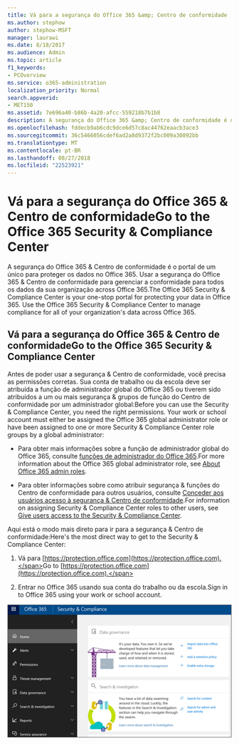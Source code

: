```yaml
---
title: Vá para a segurança do Office 365 &amp; Centro de conformidade
ms.author: stephow
author: stephow-MSFT
manager: laurawi
ms.date: 8/18/2017
ms.audience: Admin
ms.topic: article
f1_keywords:
- PCOverview
ms.service: o365-administration
localization_priority: Normal
search.appverid:
- MET150
ms.assetid: 7e696a40-b86b-4a20-afcc-559218b7b1b8
description: A segurança do Office 365 &amp; Centro de conformidade é o portal de um único para proteger os dados no Office 365. Usar a segurança do Office 365 &amp; Centro de conformidade para gerenciar a conformidade para todos os dados da sua organização across Office 365.
ms.openlocfilehash: fddecb9ab6cdc9dce6d57c8ac44762eaacb3ace3
ms.sourcegitcommit: 36c5466056cdef6ad2a8d9372f2bc009a30892bb
ms.translationtype: MT
ms.contentlocale: pt-BR
ms.lasthandoff: 08/27/2018
ms.locfileid: "22523921"
---
```

# <a name="go-to-the-office-365-security-amp-compliance-center"></a><span data-ttu-id="314c9-104">Vá para a segurança do Office 365 &amp; Centro de conformidade</span><span class="sxs-lookup"><span data-stu-id="314c9-104">Go to the Office 365 Security &amp; Compliance Center</span></span>

<span data-ttu-id="314c9-p102">A segurança do Office 365 &amp; Centro de conformidade é o portal de um único para proteger os dados no Office 365. Usar a segurança do Office 365 &amp; Centro de conformidade para gerenciar a conformidade para todos os dados da sua organização across Office 365.</span><span class="sxs-lookup"><span data-stu-id="314c9-p102">The Office 365 Security &amp; Compliance Center is your one-stop portal for protecting your data in Office 365. Use the Office 365 Security &amp; Compliance Center to manage compliance for all of your organization's data across Office 365.</span></span>
  
## <a name="go-to-the-office-365-security-amp-compliance-center"></a><span data-ttu-id="314c9-107">Vá para a segurança do Office 365 &amp; Centro de conformidade</span><span class="sxs-lookup"><span data-stu-id="314c9-107">Go to the Office 365 Security &amp; Compliance Center</span></span>

<span data-ttu-id="314c9-p103">Antes de poder usar a segurança &amp; Centro de conformidade, você precisa as permissões corretas. Sua conta de trabalho ou da escola deve ser atribuída a função de administrador global do Office 365 ou tiverem sido atribuídos a um ou mais segurança &amp; grupos de função do Centro de conformidade por um administrador global:</span><span class="sxs-lookup"><span data-stu-id="314c9-p103">Before you can use the Security &amp; Compliance Center, you need the right permissions. Your work or school account must either be assigned the Office 365 global administrator role or have been assigned to one or more Security &amp; Compliance Center role groups by a global administrator:</span></span>
  
- <span data-ttu-id="314c9-110">Para obter mais informações sobre a função de administrador global do Office 365, consulte [funções de administrador do Office 365](https://support.office.com/article/da585eea-f576-4f55-a1e0-87090b6aaa9d).</span><span class="sxs-lookup"><span data-stu-id="314c9-110">For more information about the Office 365 global administrator role, see [About Office 365 admin roles](https://support.office.com/article/da585eea-f576-4f55-a1e0-87090b6aaa9d).</span></span> 
    
- <span data-ttu-id="314c9-111">Para obter informações sobre como atribuir segurança &amp; funções do Centro de conformidade para outros usuários, consulte [Conceder aos usuários acesso à segurança &amp; Centro de conformidade](grant-access-to-the-security-and-compliance-center.md).</span><span class="sxs-lookup"><span data-stu-id="314c9-111">For information on assigning Security &amp; Compliance Center roles to other users, see [Give users access to the Security &amp; Compliance Center](grant-access-to-the-security-and-compliance-center.md).</span></span>
    
<span data-ttu-id="314c9-112">Aqui está o modo mais direto para ir para a segurança &amp; Centro de conformidade:</span><span class="sxs-lookup"><span data-stu-id="314c9-112">Here's the most direct way to get to the Security &amp; Compliance Center:</span></span>
  
1. <span data-ttu-id="314c9-113">Vá para [https://protection.office.com](https://protection.office.com).</span><span class="sxs-lookup"><span data-stu-id="314c9-113">Go to [https://protection.office.com](https://protection.office.com).</span></span>
    
2. <span data-ttu-id="314c9-114">Entrar no Office 365 usando sua conta do trabalho ou da escola.</span><span class="sxs-lookup"><span data-stu-id="314c9-114">Sign in to Office 365 using your work or school account.</span></span>
    
![Segurança do Office 365 &amp; home page do Centro de conformidade](media/f1d35324-ac44-4f59-96a7-b11767b43201.png)
  

